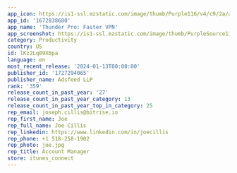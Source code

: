 ```yaml
---
app_icon: https://is1-ssl.mzstatic.com/image/thumb/Purple116/v4/c9/2a/ab/c92aab87-63d2-7e12-f32f-edfe4859323c/AppIcon-0-1x_U007emarketing-0-7-0-85-220-0.png/1024x1024bb.png
app_id: '1672838680'
app_name: 'Thunder Pro: Faster VPN'
app_screenshot: https://is1-ssl.mzstatic.com/image/thumb/PurpleSource116/v4/23/90/b0/2390b09d-2c06-6481-c74d-6b9944a07898/7ce932e2-3553-4334-82c0-5cbb3cc971f6_Apple_iPhone_11_Pro_Max_Screenshot_0.png/1242x2688bb.png
category: Productivity
country: US
id: lKz2Lq09X6pa
language: en
most_recent_release: '2024-01-13T00:00:00'
publisher_id: '1727294065'
publisher_name: Adsfeed LLP
rank: '359'
release_count_in_past_year: '27'
release_count_in_past_year_category: 13
release_count_in_past_year_top_in_category: 25
rep_email: joseph.cillis@bitrise.io
rep_first_name: Joe
rep_full_name: Joe Cillis
rep_linkedin: https://www.linkedin.com/in/joecillis
rep_phone: +1 518-258-1902
rep_photo: joe.jpg
rep_title: Account Manager
store: itunes_connect
---
```

